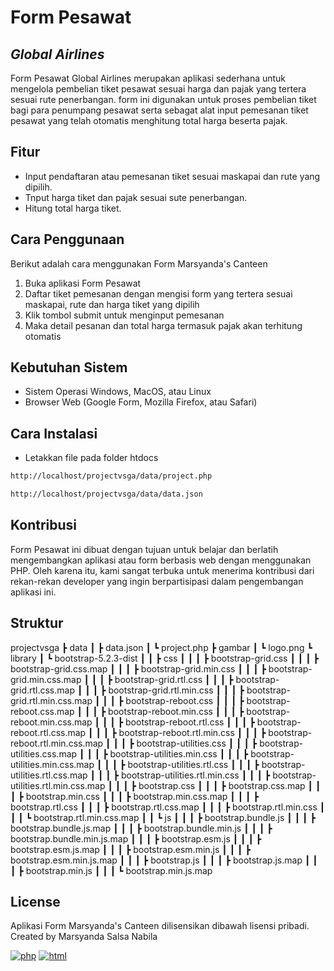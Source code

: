 # Form Pesawat
## _Global Airlines_ 

Form Pesawat Global Airlines merupakan aplikasi sederhana untuk mengelola pembelian tiket pesawat sesuai harga dan pajak yang tertera sesuai rute penerbangan. form ini digunakan untuk proses pembelian tiket bagi para penumpang pesawat serta sebagat alat input pemesanan tiket pesawat yang telah otomatis menghitung total harga beserta pajak.

## Fitur

- Input pendaftaran atau pemesanan tiket sesuai maskapai dan rute yang dipilih.
- Tnput harga tiket dan pajak sesuai sute penerbangan.
- Hitung total harga tiket.

## Cara Penggunaan

Berikut adalah cara menggunakan Form Marsyanda's Canteen

1. Buka aplikasi Form Pesawat
2. Daftar tiket pemesanan dengan mengisi form yang tertera sesuai maskapai, rute dan harga tiket yang dipilih
3. Klik tombol submit untuk menginput pemesanan
4. Maka detail pesanan dan total harga termasuk pajak akan terhitung otomatis

## Kebutuhan Sistem

- Sistem Operasi Windows, MacOS, atau Linux
- Browser Web (Google Form, Mozilla Firefox, atau Safari)

## Cara Instalasi

- Letakkan file pada folder htdocs
```sh
http://localhost/projectvsga/data/project.php
```
```sh
http://localhost/projectvsga/data/data.json
```

## Kontribusi

Form Pesawat ini dibuat dengan tujuan untuk belajar dan berlatih mengembangkan aplikasi atau form berbasis web dengan menggunakan PHP. Oleh karena itu, kami sangat terbuka untuk menerima kontribusi dari rekan-rekan developer yang ingin berpartisipasi dalam pengembangan aplikasi ini.

## Struktur
projectvsga
 ┣ data
 ┃ ┣ data.json
 ┃ ┗ project.php
 ┣ gambar
 ┃ ┗ logo.png
 ┗ library
 ┃ ┗ bootstrap-5.2.3-dist
 ┃ ┃ ┣ css
 ┃ ┃ ┃ ┣ bootstrap-grid.css
 ┃ ┃ ┃ ┣ bootstrap-grid.css.map
 ┃ ┃ ┃ ┣ bootstrap-grid.min.css
 ┃ ┃ ┃ ┣ bootstrap-grid.min.css.map
 ┃ ┃ ┃ ┣ bootstrap-grid.rtl.css
 ┃ ┃ ┃ ┣ bootstrap-grid.rtl.css.map
 ┃ ┃ ┃ ┣ bootstrap-grid.rtl.min.css
 ┃ ┃ ┃ ┣ bootstrap-grid.rtl.min.css.map
 ┃ ┃ ┃ ┣ bootstrap-reboot.css
 ┃ ┃ ┃ ┣ bootstrap-reboot.css.map
 ┃ ┃ ┃ ┣ bootstrap-reboot.min.css
 ┃ ┃ ┃ ┣ bootstrap-reboot.min.css.map
 ┃ ┃ ┃ ┣ bootstrap-reboot.rtl.css
 ┃ ┃ ┃ ┣ bootstrap-reboot.rtl.css.map
 ┃ ┃ ┃ ┣ bootstrap-reboot.rtl.min.css
 ┃ ┃ ┃ ┣ bootstrap-reboot.rtl.min.css.map
 ┃ ┃ ┃ ┣ bootstrap-utilities.css
 ┃ ┃ ┃ ┣ bootstrap-utilities.css.map
 ┃ ┃ ┃ ┣ bootstrap-utilities.min.css
 ┃ ┃ ┃ ┣ bootstrap-utilities.min.css.map
 ┃ ┃ ┃ ┣ bootstrap-utilities.rtl.css
 ┃ ┃ ┃ ┣ bootstrap-utilities.rtl.css.map
 ┃ ┃ ┃ ┣ bootstrap-utilities.rtl.min.css
 ┃ ┃ ┃ ┣ bootstrap-utilities.rtl.min.css.map
 ┃ ┃ ┃ ┣ bootstrap.css
 ┃ ┃ ┃ ┣ bootstrap.css.map
 ┃ ┃ ┃ ┣ bootstrap.min.css
 ┃ ┃ ┃ ┣ bootstrap.min.css.map
 ┃ ┃ ┃ ┣ bootstrap.rtl.css
 ┃ ┃ ┃ ┣ bootstrap.rtl.css.map
 ┃ ┃ ┃ ┣ bootstrap.rtl.min.css
 ┃ ┃ ┃ ┗ bootstrap.rtl.min.css.map
 ┃ ┃ ┗ js
 ┃ ┃ ┃ ┣ bootstrap.bundle.js
 ┃ ┃ ┃ ┣ bootstrap.bundle.js.map
 ┃ ┃ ┃ ┣ bootstrap.bundle.min.js
 ┃ ┃ ┃ ┣ bootstrap.bundle.min.js.map
 ┃ ┃ ┃ ┣ bootstrap.esm.js
 ┃ ┃ ┃ ┣ bootstrap.esm.js.map
 ┃ ┃ ┃ ┣ bootstrap.esm.min.js
 ┃ ┃ ┃ ┣ bootstrap.esm.min.js.map
 ┃ ┃ ┃ ┣ bootstrap.js
 ┃ ┃ ┃ ┣ bootstrap.js.map
 ┃ ┃ ┃ ┣ bootstrap.min.js
 ┃ ┃ ┃ ┗ bootstrap.min.js.map
 
## License

Aplikasi Form Marsyanda's Canteen dilisensikan dibawah lisensi pribadi. 
Created by Marsyanda Salsa Nabila

[![php](https://img.shields.io/badge/PHP-777BB4?style=for-the-badge&logo=php&logoColor=white)](https://www.php.net/) [![html](https://img.shields.io/badge/HTML-239120?style=for-the-badge&logo=html5&logoColor=white)]()

